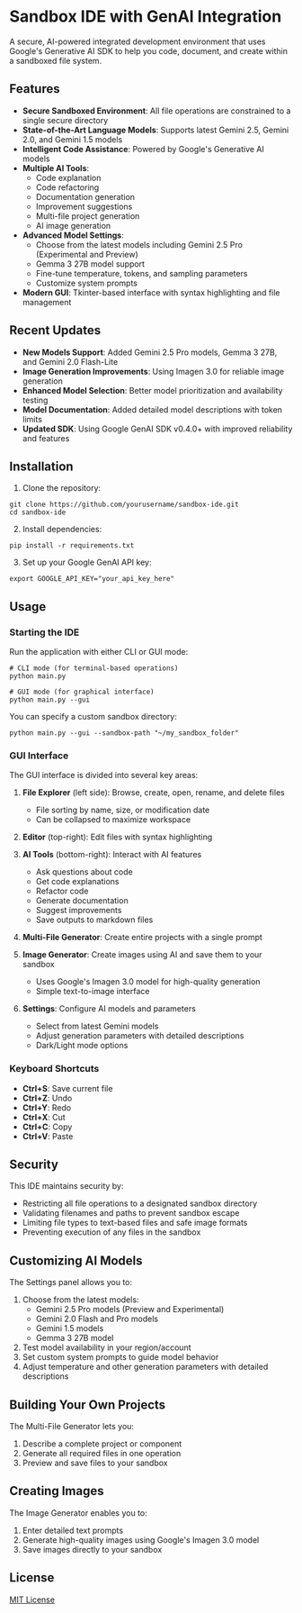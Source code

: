 # Sandbox IDE with GenAI Integration

A secure, AI-powered integrated development environment that uses Google's Generative AI SDK to help you code, document, and create within a sandboxed file system.

## Features

- **Secure Sandboxed Environment**: All file operations are constrained to a single secure directory
- **State-of-the-Art Language Models**: Supports latest Gemini 2.5, Gemini 2.0, and Gemini 1.5 models
- **Intelligent Code Assistance**: Powered by Google's Generative AI models
- **Multiple AI Tools**:
  - Code explanation
  - Code refactoring
  - Documentation generation
  - Improvement suggestions
  - Multi-file project generation
  - AI image generation
- **Advanced Model Settings**:
  - Choose from the latest models including Gemini 2.5 Pro (Experimental and Preview)
  - Gemma 3 27B model support
  - Fine-tune temperature, tokens, and sampling parameters
  - Customize system prompts
- **Modern GUI**: Tkinter-based interface with syntax highlighting and file management

## Recent Updates

- **New Models Support**: Added Gemini 2.5 Pro models, Gemma 3 27B, and Gemini 2.0 Flash-Lite
- **Image Generation Improvements**: Using Imagen 3.0 for reliable image generation
- **Enhanced Model Selection**: Better model prioritization and availability testing
- **Model Documentation**: Added detailed model descriptions with token limits
- **Updated SDK**: Using Google GenAI SDK v0.4.0+ with improved reliability and features

## Installation

1. Clone the repository:
```
git clone https://github.com/yourusername/sandbox-ide.git
cd sandbox-ide
```

2. Install dependencies:
```
pip install -r requirements.txt
```

3. Set up your Google GenAI API key:
```
export GOOGLE_API_KEY="your_api_key_here"
```

## Usage

### Starting the IDE

Run the application with either CLI or GUI mode:

```
# CLI mode (for terminal-based operations)
python main.py

# GUI mode (for graphical interface)
python main.py --gui
```

You can specify a custom sandbox directory:

```
python main.py --gui --sandbox-path "~/my_sandbox_folder"
```

### GUI Interface

The GUI interface is divided into several key areas:

1. **File Explorer** (left side): Browse, create, open, rename, and delete files
   - File sorting by name, size, or modification date
   - Can be collapsed to maximize workspace

2. **Editor** (top-right): Edit files with syntax highlighting

3. **AI Tools** (bottom-right): Interact with AI features
   - Ask questions about code
   - Get code explanations
   - Refactor code
   - Generate documentation
   - Suggest improvements
   - Save outputs to markdown files

4. **Multi-File Generator**: Create entire projects with a single prompt

5. **Image Generator**: Create images using AI and save them to your sandbox
   - Uses Google's Imagen 3.0 model for high-quality generation
   - Simple text-to-image interface

6. **Settings**: Configure AI models and parameters
   - Select from latest Gemini models 
   - Adjust generation parameters with detailed descriptions
   - Dark/Light mode options

### Keyboard Shortcuts

- **Ctrl+S**: Save current file
- **Ctrl+Z**: Undo
- **Ctrl+Y**: Redo
- **Ctrl+X**: Cut
- **Ctrl+C**: Copy
- **Ctrl+V**: Paste

## Security

This IDE maintains security by:

- Restricting all file operations to a designated sandbox directory
- Validating filenames and paths to prevent sandbox escape
- Limiting file types to text-based files and safe image formats
- Preventing execution of any files in the sandbox

## Customizing AI Models

The Settings panel allows you to:

1. Choose from the latest models:
   - Gemini 2.5 Pro models (Preview and Experimental)
   - Gemini 2.0 Flash and Pro models
   - Gemini 1.5 models
   - Gemma 3 27B model
2. Test model availability in your region/account
3. Set custom system prompts to guide model behavior
4. Adjust temperature and other generation parameters with detailed descriptions

## Building Your Own Projects

The Multi-File Generator lets you:

1. Describe a complete project or component
2. Generate all required files in one operation
3. Preview and save files to your sandbox

## Creating Images

The Image Generator enables you to:

1. Enter detailed text prompts
2. Generate high-quality images using Google's Imagen 3.0 model
3. Save images directly to your sandbox

## License

[MIT License](LICENSE) 